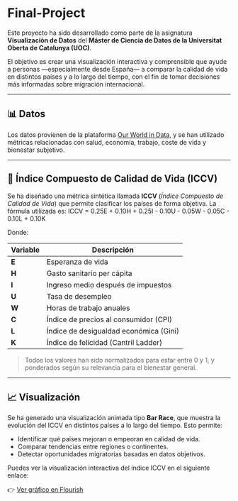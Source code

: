 # Final-Project

Este proyecto ha sido desarrollado como parte de la asignatura **Visualización de Datos** del **Máster de Ciencia de Datos de la Universitat Oberta de Catalunya (UOC)**.

El objetivo es crear una visualización interactiva y comprensible que ayude a personas —especialmente desde España— a comparar la calidad de vida en distintos países y a lo largo del tiempo, con el fin de tomar decisiones más informadas sobre migración internacional.

---

## 📊 Datos

Los datos provienen de la plataforma [Our World in Data](https://ourworldindata.org/), y se han utilizado métricas relacionadas con salud, economía, trabajo, coste de vida y bienestar subjetivo.

---

## 🧮 Índice Compuesto de Calidad de Vida (ICCV)

Se ha diseñado una métrica sintética llamada **ICCV** (*Índice Compuesto de Calidad de Vida*) que permite clasificar los países de forma objetiva. La fórmula utilizada es:
ICCV = 0.25E + 0.10H + 0.25I - 0.10U - 0.05W - 0.05C - 0.10L + 0.10K

Donde:

| Variable | Descripción |
|----------|-------------|
| **E** | Esperanza de vida |
| **H** | Gasto sanitario per cápita |
| **I** | Ingreso medio después de impuestos |
| **U** | Tasa de desempleo |
| **W** | Horas de trabajo anuales |
| **C** | Índice de precios al consumidor (CPI) |
| **L** | Índice de desigualdad económica (Gini) |
| **K** | Índice de felicidad (Cantril Ladder) |

> Todos los valores han sido normalizados para estar entre 0 y 1, y ponderados según su relevancia para el bienestar general.

---

## 📈 Visualización

Se ha generado una visualización animada tipo **Bar Race**, que muestra la evolución del ICCV en distintos países a lo largo del tiempo. Esto permite:

- Identificar qué países mejoran o empeoran en calidad de vida.
- Comparar tendencias entre regiones o continentes.
- Detectar oportunidades migratorias basadas en datos objetivos.

Puedes ver la visualización interactiva del índice ICCV en el siguiente enlace:

👉 [Ver gráfico en Flourish](https://public.flourish.studio/visualisation/23637072/)
